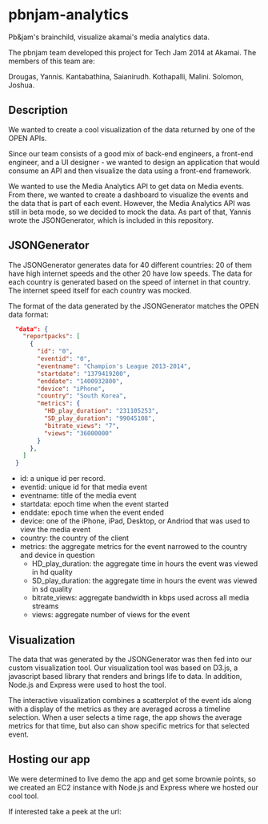 # pbnjam-analytics

Pb&jam's brainchild, visualize akamai's media analytics data.

The pbnjam team developed this project for Tech Jam 2014 at Akamai. The members of this team are:

Drougas, Yannis. 
Kantabathina, Saianirudh.
Kothapalli, Malini.
Solomon, Joshua.

## Description

We wanted to create a cool visualization of the data returned by one of the OPEN APIs.

Since our team consists of a good mix of back-end engineers, a front-end engineer, and a UI designer - we wanted to design an application that would consume an API and then visualize the data using a front-end framework.

We wanted to use the Media Analytics API to get data on Media events. From there, we wanted to create a dashboard to visualize the events and the data that is part of each event. However, the Media Analytics API was still in beta mode, so we decided to mock the data. As part of that, Yannis wrote the JSONGenerator, which is included in this repository.

## JSONGenerator

The JSONGenerator generates data for 40 different countries: 20 of them have high internet speeds and the other 20 have low speeds. The data for each country is generated based on the speed of internet in that country. The internet speed itself for each country was mocked.

The format of the data generated by the JSONGenerator matches the OPEN data format:
```json
  "data": {
    "reportpacks": [
      {
        "id": "0",
        "eventid": "0",
        "eventname": "Champion's League 2013-2014",
        "startdate": "1379419200",
        "enddate": "1400932800",
        "device": "iPhone",
        "country": "South Korea",
        "metrics": {
          "HD_play_duration": "231105253",
          "SD_play_duration": "99045108",
          "bitrate_views": "7",
          "views": "36000000"
        }
      },
    ]
  }
```
* id: a unique id per record.
* eventid: unique id for that media event
* eventname: title of the media event
* startdata: epoch time when the event started
* enddate: epoch time when the event ended
* device: one of the iPhone, iPad, Desktop, or Andriod that was used to view the media event
* country: the country of the client
* metrics: the aggregate metrics for the event narrowed to the country and device in question
  * HD_play_duration: the aggregate time in hours the event was viewed in hd quality
  * SD_play_duration: the aggregate time in hours the event was viewed in sd quality
  * bitrate_views: aggregate bandwidth in kbps used across all media streams
  * views: aggregate number of views for the event

## Visualization

The data that was generated by the JSONGenerator was then fed into our custom visualization tool. Our visualization tool was based on D3.js, a javascript based library that renders and brings life to data. In addition, Node.js and Express were used to host the tool.

The interactive visualization combines a scatterplot of the event ids along with a display of the metrics as they are averaged across a timeline selection. When a user selects a time rage, the app shows the average metrics for that time, but also can show specific metrics for that selected event.

## Hosting our app

We were determined to live demo the app and get some brownie points, so we created an EC2 instance with Node.js and Express where we hosted our cool tool. 

If interested take a peek at the url: 


